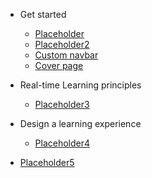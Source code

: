 - Get started

  - [Placeholder](placeholder.md)
  - [Placeholder2](placeholder2.md)
  - [Custom navbar](custom-navbar.md)
  - [Cover page](cover.md)

- Real-time Learning principles

  - [Placeholder3](placeholder3.md)

- Design a learning experience

  - [Placeholder4](placeholder3.md)


- [Placeholder5](placeholder5.md)
